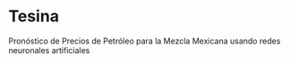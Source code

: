 # Tesina
Pronóstico de Precios de Petróleo para la Mezcla Mexicana usando redes neuronales artificiales
